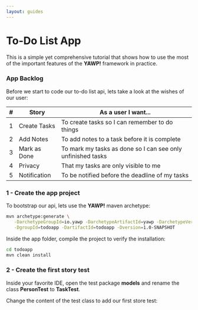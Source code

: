 ```yaml
---
layout: guides
---
```

# To-Do List App

This is a simple yet comprehensive tutorial that shows how to use the most of the important features
of the __YAWP!__ framework in practice.

### App Backlog

Before we start to code our to-do list api, lets take a look at the wishes of our user:

| # | Story         | As a user I want...    
| - |-------------- |----------------------------
| 1 | Create Tasks  | To create tasks so I can remember to do things
| 2 | Add Notes     | To add notes to a task before it is complete
| 3 | Mark as Done  | To mark my tasks as done so I can see only unfinished tasks
| 4 | Privacy       | That my tasks are only visible to me
| 5 | Notification  | To be notified before the deadline of my tasks

### 1 - Create the app project

To bootstrap our api, lets use the __YAWP!__ maven archetype:

~~~ bash
mvn archetype:generate \
   -DarchetypeGroupId=io.yawp -DarchetypeArtifactId=yawp -DarchetypeVersion=LATEST \
   -DgroupId=todoapp -DartifactId=todoapp -Dversion=1.0-SNAPSHOT
~~~

Inside the app folder, compile the project to verify the installation:

~~~ bash
cd todoapp
mvn clean install
~~~

### 2 - Create the first story test

Inside your favorite IDE, open the test package __models__ and rename the class __PersonTest__ to __TaskTest__.

Change the content of the test class to add our first store test:

~~~ java

~~~